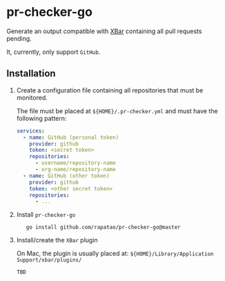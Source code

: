 # pr-checker-go

Generate an output compatible with [XBar](https://xbarapp.com/) containing all pull requests pending.

It, currently, only support `GitHub`.

## Installation

1. Create a configuration file containing all repositories that must be monitored. 
   
   The file must be placed at `${HOME}/.pr-checker.yml` and must have the following pattern:

   ```yaml
   services:
     - name: GitHub (personal token)
       provider: github
       token: <secret token>
       repositories:
         - username/repository-name
         - org-name/repository-name
     - name: GitHub (other token)
       provider: github
       token: <other secret token>
       repositories:
         - ...
   ```
   
2. Install `pr-checker-go` 
   
   ```shell
      go install github.com/rapatao/pr-checker-go@master
   ```

3. Install/create the `XBar` plugin

   On Mac, the plugin is usually placed at: `${HOME}/Library/Application Support/xbar/plugins/`

   `TBD`